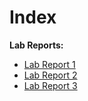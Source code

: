 # Index


**Lab Reports:** 
* [Lab Report 1](lab-report-1-week-2.html)
* [Lab Report 2](lab-report-2-week-4.html) 
* [Lab Report 3](lab-report-3-week-6.html)
